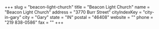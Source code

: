 +++
slug = "beacon-light-church"
title = "Beacon Light Church"
name = "Beacon Light Church"
address = "3770 Burr Street"
cityIndexKey = "city-in-gary"
city = "Gary"
state = "IN"
postal = "46408"
website = ""
phone = "219 838-0586"
fax = ""
+++
